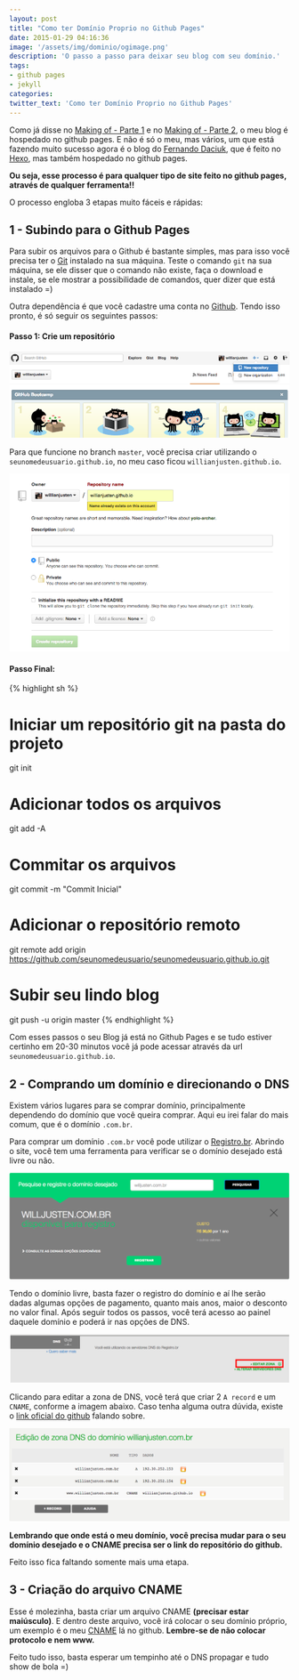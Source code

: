 ```yaml
---
layout: post
title: "Como ter Domínio Proprio no Github Pages"
date: 2015-01-29 04:16:36
image: '/assets/img/dominio/ogimage.png'
description: 'O passo a passo para deixar seu blog com seu domínio.'
tags:
- github pages
- jekyll
categories:
twitter_text: 'Como ter Domínio Proprio no Github Pages'
---
```


Como já disse no [Making of - Parte 1](http://willianjusten.com.br/making-of-parte-1/) e no [Making of - Parte 2](http://willianjusten.com.br/making-of-parte-2/), o meu blog é hospedado no github pages. E não é só o meu, mas vários, um que está fazendo muito sucesso agora é o blog do [Fernando Daciuk](http://blog.da2k.com.br/), que é feito no [Hexo](http://hexo.io/), mas também hospedado no github pages.

**Ou seja, esse processo é para qualquer tipo de site feito no github pages, através de qualquer ferramenta!!**

O processo engloba 3 etapas muito fáceis e rápidas:

## 1 - Subindo para o Github Pages

Para subir os arquivos para o Github é bastante simples, mas para isso você precisa ter o [Git](http://git-scm.com/) instalado na sua máquina. Teste o comando `git` na sua máquina, se ele disser que o comando não existe, faça o download e instale, se ele mostrar a possibilidade de comandos, quer dizer que está instalado =)

Outra dependência é que você cadastre uma conta no [Github](https://github.com/). Tendo isso pronto, é só seguir os seguintes passos:

#### Passo 1: Crie um repositório

![Imagem mostrando como se cria um repositório](/assets/img/making-of-parte-2/criar-repo.png)

Para que funcione no branch `master`, você precisa criar utilizando o `seunomedeusuario.github.io`, no meu caso ficou `willianjusten.github.io`.

![Imagem mostrando como se cria um repositório](/assets/img/making-of-parte-2/nome-repo.png)

#### Passo Final:

{% highlight sh  %}
# Iniciar um repositório git na pasta do projeto
git init

# Adicionar todos os arquivos
git add -A

# Commitar os arquivos
git commit -m "Commit Inicial"

# Adicionar o repositório remoto
git remote add origin https://github.com/seunomedeusuario/seunomedeusuario.github.io.git

# Subir seu lindo blog
git push -u origin master
{% endhighlight %}

Com esses passos o seu Blog já está no Github Pages e se tudo estiver certinho em 20-30 minutos você já pode acessar através da url `seunomedeusuario.github.io`.

## 2 - Comprando um domínio e direcionando o DNS

Existem vários lugares para se comprar domínio, principalmente dependendo do domínio que você queira comprar. Aqui eu irei falar do mais comum, que é o domínio `.com.br`.

Para comprar um domínio `.com.br` você pode utilizar o [Registro.br](http://registro.br/). Abrindo o site, você tem uma ferramenta para verificar se o domínio desejado está livre ou não.

![Imagem mostrando a Home Page com a ferramenta de analise de domínios](/assets/img/dominio/dominio-livre.png)

Tendo o domínio livre, basta fazer o registro do domínio e aí lhe serão dadas algumas opções de pagamento, quanto mais anos, maior o desconto no valor final. Após seguir todos os passos, você terá acesso ao painel daquele domínio e poderá ir nas opções de DNS.

![Imagem indicando a opção de DNS](/assets/img/dominio/dns.png)

Clicando para editar a zona de DNS, você terá que criar 2 `A record` e um `CNAME`, conforme a imagem abaixo. Caso tenha alguma outra dúvida, existe o [link oficial do github](https://help.github.com/articles/tips-for-configuring-an-a-record-with-your-dns-provider/) falando sobre.

![Zona de DNS](/assets/img/dominio/zona.png)

**Lembrando que onde está o meu domínio, você precisa mudar para o seu domínio desejado e o CNAME precisa ser o link do repositório do github.**

Feito isso fica faltando somente mais uma etapa.

## 3 - Criação do arquivo CNAME

Esse é molezinha, basta criar um arquivo CNAME **(precisar estar maiúsculo)**. E dentro deste arquivo, você irá colocar o seu domínio próprio, um exemplo é o meu [CNAME](https://github.com/willianjusten/willianjusten.github.io/blob/master/CNAME) lá no github. **Lembre-se de não colocar protocolo e nem www.**

Feito tudo isso, basta esperar um tempinho até o DNS propagar e tudo show de bola =)